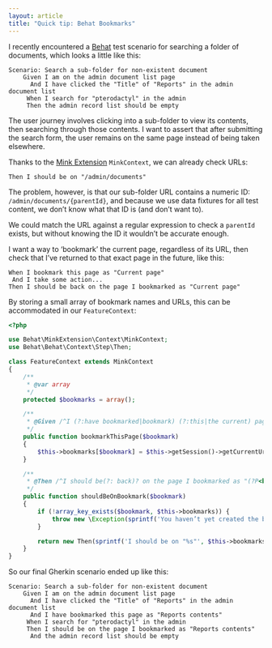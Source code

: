 ```yaml
---
layout: article
title: "Quick tip: Behat Bookmarks"
---
```


I recently encountered a [Behat](http://behat.org) test scenario for searching a folder of documents, which looks a little like this:

```gherkin
Scenario: Search a sub-folder for non-existent document
    Given I am on the admin document list page
      And I have clicked the "Title" of "Reports" in the admin document list
     When I search for "pterodactyl" in the admin
     Then the admin record list should be empty
```

The user journey involves clicking into a sub-folder to view its contents, then searching through those contents. I want to assert that after submitting the search form, the user remains on the same page instead of being taken elsewhere.

Thanks to the [Mink Extension](https://github.com/Behat/MinkExtension) `MinkContext`, we can already check URLs:

```gherkin
Then I should be on "/admin/documents"
```

The problem, however, is that our sub-folder URL contains a numeric ID: `/admin/documents/{parentId}`, and because we use data fixtures for all test content, we don’t know what that ID is (and don’t want to).

We could match the URL against a regular expression to check a `parentId` exists, but without knowing the ID it wouldn’t be accurate enough.

I want a way to ‘bookmark’ the current page, regardless of its URL, then check that I’ve returned to that exact page in the future, like this:

```gherkin
When I bookmark this page as "Current page"
 And I take some action...
Then I should be back on the page I bookmarked as "Current page"
```

By storing a small array of bookmark names and URLs, this can be accommodated in our `FeatureContext`:

```php
<?php

use Behat\MinkExtension\Context\MinkContext;
use Behat\Behat\Context\Step\Then;

class FeatureContext extends MinkContext
{
    /**
     * @var array
     */
    protected $bookmarks = array();

    /**
     * @Given /^I (?:have bookmarked|bookmark) (?:this|the current) page as "(?P<bookmark>[^"]+)"$/
     */
    public function bookmarkThisPage($bookmark)
    {
        $this->bookmarks[$bookmark] = $this->getSession()->getCurrentUrl();
    }

    /**
     * @Then /^I should be(?: back)? on the page I bookmarked as "(?P<bookmark>[^"]+)"$/
     */
    public function shouldBeOnBookmark($bookmark)
    {
        if (!array_key_exists($bookmark, $this->bookmarks)) {
            throw new \Exception(sprintf('You haven’t yet created the bookmark: %s', $bookmark));
        }

        return new Then(sprintf('I should be on "%s"', $this->bookmarks[$bookmark]));
    }
}
```

So our final Gherkin scenario ended up like this:

```gherkin
Scenario: Search a sub-folder for non-existent document
    Given I am on the admin document list page
      And I have clicked the "Title" of "Reports" in the admin document list
      And I have bookmarked this page as "Reports contents"
     When I search for "pterodactyl" in the admin
     Then I should be on the page I bookmarked as "Reports contents"
      And the admin record list should be empty
```
